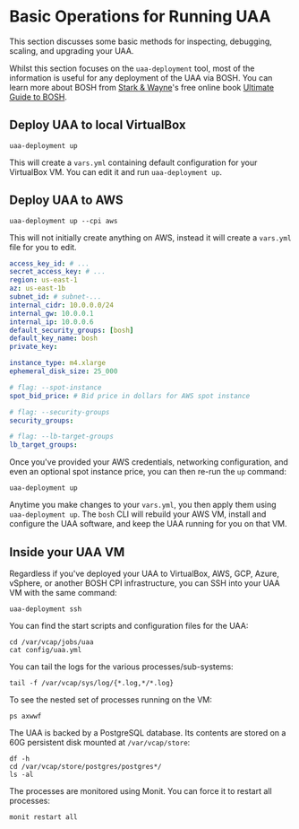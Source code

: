 # Basic Operations for Running UAA

This section discusses some basic methods for inspecting, debugging, scaling, and upgrading your UAA.

Whilst this section focuses on the `uaa-deployment` tool, most of the information is useful for any deployment of the UAA via BOSH. You can learn more about BOSH from [Stark & Wayne](https://starkandwayne.com)'s free online book [Ultimate Guide to BOSH](https://ultimateguidetobosh.com).

## Deploy UAA to local VirtualBox

```text
uaa-deployment up
```

This will create a `vars.yml` containing default configuration for your VirtualBox VM. You can edit it and run `uaa-deployment up`.

## Deploy UAA to AWS

```text
uaa-deployment up --cpi aws
```

This will not initially create anything on AWS, instead it will create a `vars.yml` file for you to edit.

```yaml
access_key_id: # ...
secret_access_key: # ...
region: us-east-1
az: us-east-1b
subnet_id: # subnet-...
internal_cidr: 10.0.0.0/24
internal_gw: 10.0.0.1
internal_ip: 10.0.0.6
default_security_groups: [bosh]
default_key_name: bosh
private_key:

instance_type: m4.xlarge
ephemeral_disk_size: 25_000

# flag: --spot-instance
spot_bid_price: # Bid price in dollars for AWS spot instance

# flag: --security-groups
security_groups:

# flag: --lb-target-groups
lb_target_groups:
```

Once you've provided your AWS credentials, networking configuration, and even an optional spot instance price, you can then re-run the `up` command:

```text
uaa-deployment up
```

Anytime you make changes to your `vars.yml`, you then apply them using `uaa-deployment up`. The `bosh` CLI will rebuild your AWS VM, install and configure the UAA software, and keep the UAA running for you on that VM.

## Inside your UAA VM

Regardless if you've deployed your UAA to VirtualBox, AWS, GCP, Azure, vSphere, or another BOSH CPI infrastructure, you can SSH into your UAA VM with the same command:

```text
uaa-deployment ssh
```

You can find the start scripts and configuration files for the UAA:

```text
cd /var/vcap/jobs/uaa
cat config/uaa.yml
```

You can tail the logs for the various processes/sub-systems:

```text
tail -f /var/vcap/sys/log/{*.log,*/*.log}
```

To see the nested set of processes running on the VM:

```text
ps axwwf
```

The UAA is backed by a PostgreSQL database. Its contents are stored on a 60G persistent disk mounted at `/var/vcap/store`:

```text
df -h
cd /var/vcap/store/postgres/postgres*/
ls -al
```

The processes are monitored using Monit. You can force it to restart all processes:

```text
monit restart all
```
